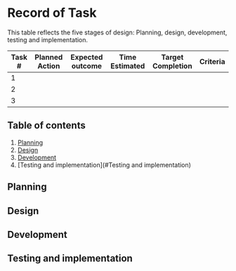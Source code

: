 # Record of Task

This table reflects the five stages of design: Planning, design, development, testing and implementation.

| Task # | Planned Action | Expected outcome | Time Estimated | Target Completion | Criteria |
|--------|----------------|------------------|----------------|-------------------|----------|
|    1   |                |                  |                |                   |          |
|    2   |                |                  |                |                   |          |
|    3   |                |                  |                |                   |          |

Table of contents
----
1. [Planning](#Planning)
1. [Design](#Design)
1. [Development](#Development)
1. [Testing and implementation](#Testing and implementation)

Planning
-------

Design
-----

Development
-----

Testing and implementation
-----
